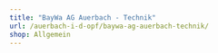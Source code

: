 ```yaml
---
title: "BayWa AG Auerbach - Technik"
url: /auerbach-i-d-opf/baywa-ag-auerbach-technik/
shop: Allgemein
---
```

